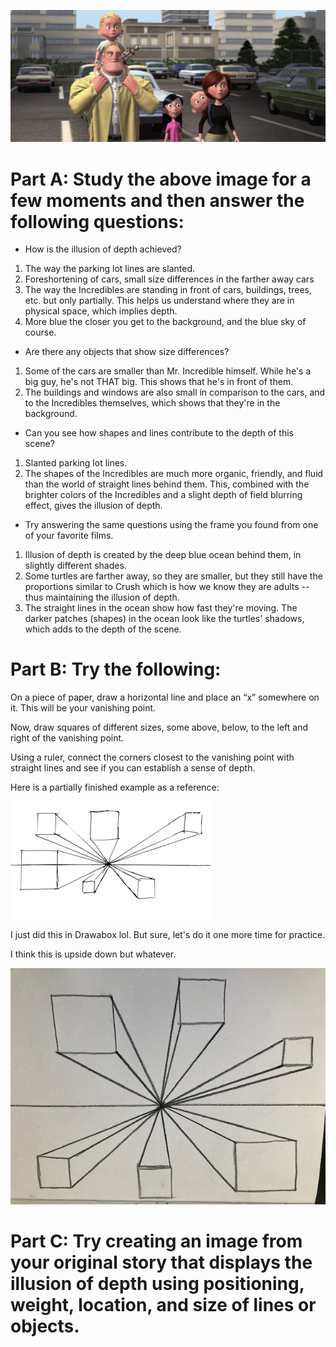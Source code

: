 ![incredibles](https://github.com/MasqueradeOfSilence/pixar-in-a-box/blob/main/storytelling/visual_language/incredibles.png?raw=true)

# Part A: Study the above image for a few moments and then answer the following questions:

- How is the illusion of depth achieved?

1. The way the parking lot lines are slanted. 
2. Foreshortening of cars, small size differences in the farther away cars 
3. The way the Incredibles are standing in front of cars, buildings, trees, etc. but only partially. This helps us understand where they are in physical space, which implies depth. 
4. More blue the closer you get to the background, and the blue sky of course. 

- Are there any objects that show size differences?

1. Some of the cars are smaller than Mr. Incredible himself. While he's a big guy, he's not THAT big. This shows that he's in front of them. 
2. The buildings and windows are also small in comparison to the cars, and to the Incredibles themselves, which shows that they're in the background. 

- Can you see how shapes and lines contribute to the depth of this scene?

1. Slanted parking lot lines. 
2. The shapes of the Incredibles are much more organic, friendly, and fluid than the world of straight lines behind them. This, combined with the brighter colors of the Incredibles and a slight depth of field blurring effect, gives the illusion of depth. 

- Try answering the same questions using the frame you found from one of your favorite films.

1. Illusion of depth is created by the deep blue ocean behind them, in slightly different shades. 
2. Some turtles are farther away, so they are smaller, but they still have the proportions similar to Crush which is how we know they are adults -- thus maintaining the illusion of depth. 
3. The straight lines in the ocean show how fast they're moving. The darker patches (shapes) in the ocean look like the turtles' shadows, which adds to the depth of the scene. 

# Part B: Try the following:

On a piece of paper, draw a horizontal line and place an “x” somewhere on it. This will be your vanishing point.

Now, draw squares of different sizes, some above, below, to the left and right of the vanishing point.

Using a ruler, connect the corners closest to the vanishing point with straight lines and see if you can establish a sense of depth.

Here is a partially finished example as a reference:

![persp_boxes](https://github.com/MasqueradeOfSilence/pixar-in-a-box/blob/main/storytelling/visual_language/persp_boxes.jpg?raw=true)

I just did this in Drawabox lol. But sure, let's do it one more time for practice. 

I think this is upside down but whatever. 

![my_boxes](https://github.com/MasqueradeOfSilence/pixar-in-a-box/blob/main/storytelling/visual_language/my_boxes.jpg?raw=true)

# Part C: Try creating an image from your original story that displays the illusion of depth using positioning, weight, location, and size of lines or objects.




